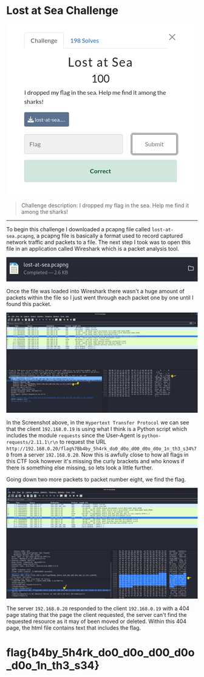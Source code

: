 # Lost at Sea Challenge #

![Lost at Sea Challenge Description](https://github.com/Jay-m8/CTF-Writeup/blob/853bddf8c2a7c6286819f0cfc886dd3b93426c56/Cyber%20Cooperative%20CTF%202023/Forensics/Screenshots/sea1.png "AARRRGGGG!")

> Challenge description: I dropped my flag in the sea. Help me find it among the sharks!
---
To begin this challenge I downloaded a pcapng file called `lost-at-sea.pcapng`, a pcapng file is basically a format used to record captured network traffic and packets to a file. The next step I took was to open this file in an application called Wireshark which is a packet analysis tool.

![pcapng file](https://github.com/Jay-m8/CTF-Writeup/blob/853bddf8c2a7c6286819f0cfc886dd3b93426c56/Cyber%20Cooperative%20CTF%202023/Forensics/Screenshots/sea2.png "lost-at-sea.pcapng")

Once the file was loaded into Wireshark there wasn't a huge amount of packets within the file so I just went through each packet one by one until I found this packet.

![Interesting packet](https://github.com/Jay-m8/CTF-Writeup/blob/853bddf8c2a7c6286819f0cfc886dd3b93426c56/Cyber%20Cooperative%20CTF%202023/Forensics/Screenshots/sea3.png "Packet that looks like the flag")

In the Screenshot above, in the `Hypertext Transfer Protocol` we can see that the client `192.168.0.19` is using what I think is a Python script which includes the module `requests` since the User-Agent is `python-requests/2.11.1\r\n` to request the URL `http://192.168.0.20/flag%7Bb4by_5h4rk_do0_d0o_d00_d0o_d0o_1n_th3_s34%7D` from a server `192.168.0.20`. Now this is awfully close to how all flags in this CTF look however it's missing the curly brackets and who knows if there is something else missing, so lets look a little further.

Going down two more packets to packet number eight, we find the flag.

![Flag Packet](https://github.com/Jay-m8/CTF-Writeup/blob/853bddf8c2a7c6286819f0cfc886dd3b93426c56/Cyber%20Cooperative%20CTF%202023/Forensics/Screenshots/sea4.png "packet number eight contains the flag")

The server `192.168.0.20` responded to the client `192.168.0.19` with a 404 page stating that the page the client requested, the server can't find the requested resource as it may of been moved or deleted. Within this 404 page, the html file contains text that includes the flag.

# flag{b4by_5h4rk_do0_d0o_d00_d0o_d0o_1n_th3_s34} #
